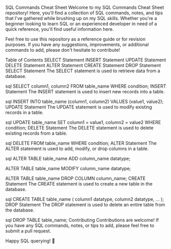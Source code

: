 
SQL Commands Cheat Sheet
Welcome to my SQL Commands Cheat Sheet repository! Here, you'll find a collection of SQL commands, notes, and tips that I've gathered while brushing up on my SQL skills. Whether you're a beginner looking to learn SQL or an experienced developer in need of a quick reference, you'll find useful information here.

Feel free to use this repository as a reference guide or for revision purposes. If you have any suggestions, improvements, or additional commands to add, please don't hesitate to contribute!

Table of Contents
SELECT Statement
INSERT Statement
UPDATE Statement
DELETE Statement
ALTER Statement
CREATE Statement
DROP Statement
SELECT Statement
The SELECT statement is used to retrieve data from a database.

sql
SELECT column1, column2
FROM table_name
WHERE condition;
INSERT Statement
The INSERT statement is used to insert new records into a table.

sql
INSERT INTO table_name (column1, column2)
VALUES (value1, value2);
UPDATE Statement
The UPDATE statement is used to modify existing records in a table.

sql
UPDATE table_name
SET column1 = value1, column2 = value2
WHERE condition;
DELETE Statement
The DELETE statement is used to delete existing records from a table.

sql
DELETE FROM table_name
WHERE condition;
ALTER Statement
The ALTER statement is used to add, modify, or drop columns in a table.

sql
ALTER TABLE table_name
ADD column_name datatype;

ALTER TABLE table_name
MODIFY column_name datatype;

ALTER TABLE table_name
DROP COLUMN column_name;
CREATE Statement
The CREATE statement is used to create a new table in the database.

sql
CREATE TABLE table_name (
    column1 datatype,
    column2 datatype,
    ...
);
DROP Statement
The DROP statement is used to delete an entire table from the database.

sql
DROP TABLE table_name;
Contributing
Contributions are welcome! If you have any SQL commands, notes, or tips to add, please feel free to submit a pull request.


Happy SQL querying! 🚀
